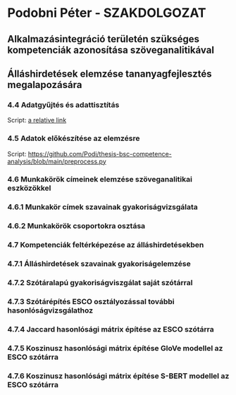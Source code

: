 # Podobni Péter - SZAKDOLGOZAT
## Alkalmazásintegráció területén szükséges kompetenciák azonosítása szöveganalitikával
## Álláshirdetések elemzése tananyagfejlesztés megalapozására

### 4.4 Adatgyűjtés és adattisztítás
  Script: [a relative link](site_indeed.py)

### 4.5 Adatok előkészítése az elemzésre
  Script: https://github.com/Podi/thesis-bsc-competence-analysis/blob/main/preprocess.py

### 4.6 Munkakörök címeinek elemzése szöveganalitikai eszközökkel

### 4.6.1 Munkakör címek szavainak gyakoriságvizsgálata

### 4.6.2 Munkakörök csoportokra osztása

### 4.7 Kompetenciák feltérképezése az álláshirdetésekben

### 4.7.1 Álláshirdetések szavainak gyakoriságelemzése

### 4.7.2 Szótáralapú gyakoriságviszgálat saját szótárral

### 4.7.3 Szótárépítés ESCO osztályozással további hasonlóságvizsgálathoz

### 4.7.4 Jaccard hasonlósági mátrix építése az ESCO szótárra

### 4.7.5 Koszinusz hasonlósági mátrix építése GloVe modellel az ESCO szótárra

### 4.7.6 Koszinusz hasonlósági mátrix építése S-BERT modellel az ESCO szótárra

